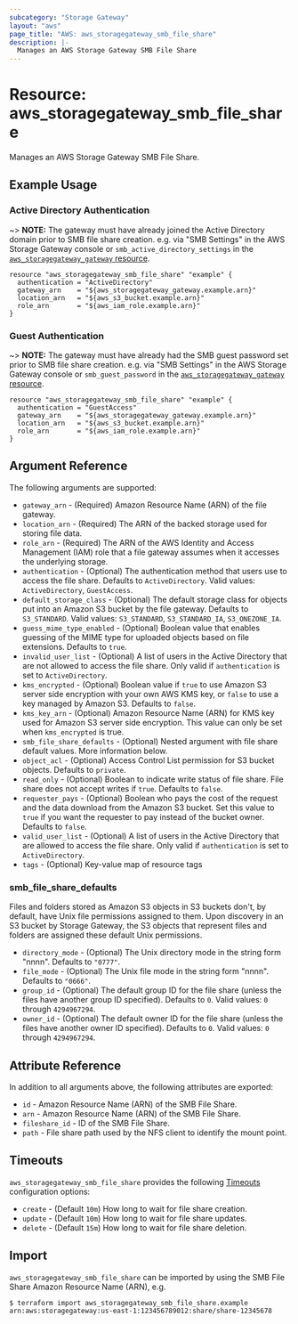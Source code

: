 ```yaml
---
subcategory: "Storage Gateway"
layout: "aws"
page_title: "AWS: aws_storagegateway_smb_file_share"
description: |-
  Manages an AWS Storage Gateway SMB File Share
---
```


# Resource: aws_storagegateway_smb_file_share

Manages an AWS Storage Gateway SMB File Share.

## Example Usage

### Active Directory Authentication

~> **NOTE:** The gateway must have already joined the Active Directory domain prior to SMB file share creation. e.g. via "SMB Settings" in the AWS Storage Gateway console or `smb_active_directory_settings` in the [`aws_storagegateway_gateway` resource](/docs/providers/aws/r/storagegateway_gateway.html).

```hcl
resource "aws_storagegateway_smb_file_share" "example" {
  authentication = "ActiveDirectory"
  gateway_arn    = "${aws_storagegateway_gateway.example.arn}"
  location_arn   = "${aws_s3_bucket.example.arn}"
  role_arn       = "${aws_iam_role.example.arn}"
}
```

### Guest Authentication

~> **NOTE:** The gateway must have already had the SMB guest password set prior to SMB file share creation. e.g. via "SMB Settings" in the AWS Storage Gateway console or `smb_guest_password` in the [`aws_storagegateway_gateway` resource](/docs/providers/aws/r/storagegateway_gateway.html).

```hcl
resource "aws_storagegateway_smb_file_share" "example" {
  authentication = "GuestAccess"
  gateway_arn    = "${aws_storagegateway_gateway.example.arn}"
  location_arn   = "${aws_s3_bucket.example.arn}"
  role_arn       = "${aws_iam_role.example.arn}"
}
```

## Argument Reference

The following arguments are supported:

* `gateway_arn` - (Required) Amazon Resource Name (ARN) of the file gateway.
* `location_arn` - (Required) The ARN of the backed storage used for storing file data.
* `role_arn` - (Required) The ARN of the AWS Identity and Access Management (IAM) role that a file gateway assumes when it accesses the underlying storage.
* `authentication` - (Optional) The authentication method that users use to access the file share. Defaults to `ActiveDirectory`. Valid values: `ActiveDirectory`, `GuestAccess`.
* `default_storage_class` - (Optional) The default storage class for objects put into an Amazon S3 bucket by the file gateway. Defaults to `S3_STANDARD`. Valid values: `S3_STANDARD`, `S3_STANDARD_IA`, `S3_ONEZONE_IA`.
* `guess_mime_type_enabled` - (Optional) Boolean value that enables guessing of the MIME type for uploaded objects based on file extensions. Defaults to `true`.
* `invalid_user_list` - (Optional) A list of users in the Active Directory that are not allowed to access the file share. Only valid if `authentication` is set to `ActiveDirectory`.
* `kms_encrypted` - (Optional) Boolean value if `true` to use Amazon S3 server side encryption with your own AWS KMS key, or `false` to use a key managed by Amazon S3. Defaults to `false`.
* `kms_key_arn` - (Optional) Amazon Resource Name (ARN) for KMS key used for Amazon S3 server side encryption. This value can only be set when `kms_encrypted` is true.
* `smb_file_share_defaults` - (Optional) Nested argument with file share default values. More information below.
* `object_acl` - (Optional) Access Control List permission for S3 bucket objects. Defaults to `private`.
* `read_only` - (Optional) Boolean to indicate write status of file share. File share does not accept writes if `true`. Defaults to `false`.
* `requester_pays` - (Optional) Boolean who pays the cost of the request and the data download from the Amazon S3 bucket. Set this value to `true` if you want the requester to pay instead of the bucket owner. Defaults to `false`.
* `valid_user_list` - (Optional) A list of users in the Active Directory that are allowed to access the file share. Only valid if `authentication` is set to `ActiveDirectory`.
* `tags` - (Optional) Key-value map of resource tags

### smb_file_share_defaults

Files and folders stored as Amazon S3 objects in S3 buckets don't, by default, have Unix file permissions assigned to them. Upon discovery in an S3 bucket by Storage Gateway, the S3 objects that represent files and folders are assigned these default Unix permissions.

* `directory_mode` - (Optional) The Unix directory mode in the string form "nnnn". Defaults to `"0777"`.
* `file_mode` - (Optional) The Unix file mode in the string form "nnnn". Defaults to `"0666"`.
* `group_id` - (Optional) The default group ID for the file share (unless the files have another group ID specified). Defaults to `0`. Valid values: `0` through `4294967294`.
* `owner_id` - (Optional) The default owner ID for the file share (unless the files have another owner ID specified). Defaults to `0`. Valid values: `0` through `4294967294`.

## Attribute Reference

In addition to all arguments above, the following attributes are exported:

* `id` - Amazon Resource Name (ARN) of the SMB File Share.
* `arn` - Amazon Resource Name (ARN) of the SMB File Share.
* `fileshare_id` - ID of the SMB File Share.
* `path` - File share path used by the NFS client to identify the mount point.

## Timeouts

`aws_storagegateway_smb_file_share` provides the following [Timeouts](/docs/configuration/resources.html#timeouts) configuration options:

* `create` - (Default `10m`) How long to wait for file share creation.
* `update` - (Default `10m`) How long to wait for file share updates.
* `delete` - (Default `15m`) How long to wait for file share deletion.

## Import

`aws_storagegateway_smb_file_share` can be imported by using the SMB File Share Amazon Resource Name (ARN), e.g.

```
$ terraform import aws_storagegateway_smb_file_share.example arn:aws:storagegateway:us-east-1:123456789012:share/share-12345678
```
